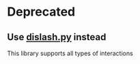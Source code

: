 # Deprecated
## Use [dislash.py](https://pypi.org/project/dislash.py/) instead
This library supports all types of interactions
